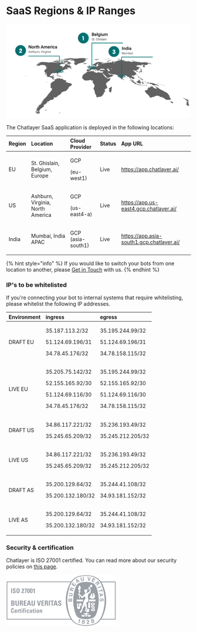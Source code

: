 # SaaS Regions & IP Ranges

![](../.gitbook/assets/worldmap-datacenters-updated.png)

The Chatlayer SaaS application is deployed in the following locations:

<table>
  <thead>
    <tr>
      <th style="text-align:left">Region</th>
      <th style="text-align:left">Location</th>
      <th style="text-align:left">Cloud Provider</th>
      <th style="text-align:left">Status</th>
      <th style="text-align:left">App URL</th>
    </tr>
  </thead>
  <tbody>
    <tr>
      <td style="text-align:left">EU</td>
      <td style="text-align:left">
        <p></p>
        <p>St. Ghislain, Belgium, Europe</p>
      </td>
      <td style="text-align:left">
        <p>GCP</p>
        <p>(eu-west1)</p>
      </td>
      <td style="text-align:left">Live</td>
      <td style="text-align:left"><a href="https://app.chatlayer.ai/">https://app.chatlayer.ai/</a>
      </td>
    </tr>
    <tr>
      <td style="text-align:left">US</td>
      <td style="text-align:left">Ashburn, Virginia, North America</td>
      <td style="text-align:left">
        <p>GCP</p>
        <p>(us-east4-a)</p>
      </td>
      <td style="text-align:left">Live</td>
      <td style="text-align:left"><a href="https://app.us-east4.gcp.chatlayer.ai">https://app.us-east4.gcp.chatlayer.ai/</a>
      </td>
    </tr>
    <tr>
      <td style="text-align:left">India</td>
      <td style="text-align:left">Mumbai, India APAC</td>
      <td style="text-align:left">
        <p>GCP
          <br />(asia-south1)</p>
        <p></p>
      </td>
      <td style="text-align:left">Live</td>
      <td style="text-align:left"><a href="https://app.asia-south1.gcp.chatlayer.ai/">https://app.asia-south1.gcp.chatlayer.ai/</a>
      </td>
    </tr>
  </tbody>
</table>

{% hint style="info" %}
If you would like to switch your bots from one location to another, please [Get in Touch](get-in-touch.md) with us.
{% endhint %}

### IP's to be whitelisted <a id="To-be-whitelisted-by-customers"></a>

If you're connecting your bot to internal systems that require whitelisting, please whitelist the following IP addresses.

<table>
  <thead>
    <tr>
      <th style="text-align:left">Environment</th>
      <th style="text-align:left">ingress</th>
      <th style="text-align:left">egress</th>
    </tr>
  </thead>
  <tbody>
    <tr>
      <td style="text-align:left">DRAFT EU</td>
      <td style="text-align:left">
        <p>35.187.113.2/32</p>
        <p>51.124.69.196/31</p>
        <p>34.78.45.176/32</p>
      </td>
      <td style="text-align:left">
        <p>35.195.244.99/32</p>
        <p>51.124.69.196/31</p>
        <p>34.78.158.115/32</p>
      </td>
    </tr>
    <tr>
      <td style="text-align:left">LIVE EU</td>
      <td style="text-align:left">
        <p>35.205.75.142/32</p>
        <p>52.155.165.92/30</p>
        <p>51.124.69.116/30</p>
        <p>34.78.45.176/32</p>
      </td>
      <td style="text-align:left">
        <p>35.195.244.99/32</p>
        <p>52.155.165.92/30</p>
        <p>51.124.69.116/30</p>
        <p>34.78.158.115/32</p>
      </td>
    </tr>
    <tr>
      <td style="text-align:left">DRAFT US</td>
      <td style="text-align:left">
        <p>34.86.117.221/32</p>
        <p>35.245.65.209/32</p>
      </td>
      <td style="text-align:left">
        <p>35.236.193.49/32</p>
        <p>35.245.212.205/32</p>
      </td>
    </tr>
    <tr>
      <td style="text-align:left">LIVE US</td>
      <td style="text-align:left">
        <p>34.86.117.221/32</p>
        <p>35.245.65.209/32</p>
      </td>
      <td style="text-align:left">
        <p>35.236.193.49/32</p>
        <p>35.245.212.205/32</p>
      </td>
    </tr>
    <tr>
      <td style="text-align:left">DRAFT AS</td>
      <td style="text-align:left">
        <p>35.200.129.64/32</p>
        <p>35.200.132.180/32</p>
      </td>
      <td style="text-align:left">
        <p>35.244.41.108/32</p>
        <p>34.93.181.152/32</p>
      </td>
    </tr>
    <tr>
      <td style="text-align:left">LIVE AS</td>
      <td style="text-align:left">
        <p>35.200.129.64/32</p>
        <p>35.200.132.180/32</p>
      </td>
      <td style="text-align:left">
        <p>35.244.41.108/32</p>
        <p>34.93.181.152/32</p>
      </td>
    </tr>
  </tbody>
</table>

### Security & certification

Chatlayer is ISO 27001 certified. You can read more about our security policies on [this page](https://chatlayer.ai/security/).

![](../.gitbook/assets/image%20%28572%29.png)

